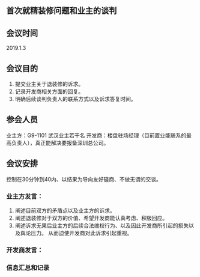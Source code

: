 ## 首次就精装修问题和业主的谈判

## 会议时间
2019.1.3

## 会议目的
1. 提交业主关于退装修的诉求。
2. 记录开发商相关方面的回复。
3. 明确后续谈判负责人的联系方式以及诉求答复时间。

## 参会人员
业主方：G9-1101 武汉业主若干名
开发商：楼盘驻场经理（目前置业能联系的最高负责人），真正能解决要报备深圳总公司。

## 会议安排
控制在30分钟到40内、以结果为导向友好磋商、不做无谓的交谈。

### 业主方发言：
1. 阐述目前双方的矛盾点以及业主方的诉求。
2. 阐述退装修对于双方的价值、希望开发商能认真考虑、积极回应。
3. 阐述诉求无果后业主方的后续合法维权行为、以及因此开发商所引起的损失以及舆论压力。
   从而迫使开发商对此诉求引起重视。

### 开发商发言：


### 信息汇总和记录

